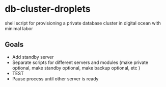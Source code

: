 # db-cluster-droplets
shell script for provisioning a private database cluster in digital ocean with minimal labor

## Goals
- Add standby server
- Separate scripts for different servers and modules (make private optional, make standby optional, make backup optional, etc )
- TEST
- Pause process until other server is ready
